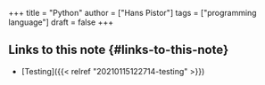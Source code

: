 +++
title = "Python"
author = ["Hans Pistor"]
tags = ["programming language"]
draft = false
+++

## Links to this note {#links-to-this-note}

-   [Testing]({{< relref "20210115122714-testing" >}})
